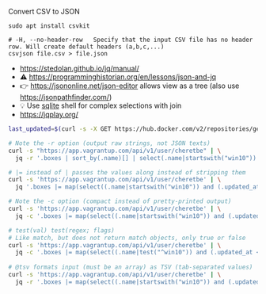 Convert CSV to JSON
```shell
sudo apt install csvkit

# -H, --no-header-row   Specify that the input CSV file has no header row. Will create default headers (a,b,c,...)
csvjson file.csv > file.json
```

* https://stedolan.github.io/jq/manual/
* :warning: https://programminghistorian.org/en/lessons/json-and-jq
* :point_right: https://jsononline.net/json-editor allows view as a tree (also use https://jsonpathfinder.com/)
* :bulb: Use [sqlite](./sqlite.md) shell for complex selections with join
* https://jqplay.org/

```bash
last_updated=$(curl -s -X GET https://hub.docker.com/v2/repositories/geerlingguy/docker-ubuntu2004-ansible/tags/latest | jq .last_updated)

# Note the -r option (output raw strings, not JSON texts)
curl -s "https://app.vagrantup.com/api/v1/user/cheretbe" | \
  jq -r '.boxes | sort_by(.name)[] | select(.name|startswith("win10")) | .name'

# |= instead of | passes the values along instead of stripping them
curl -s 'https://app.vagrantup.com/api/v1/user/cheretbe' | \
  jq '.boxes |= map(select((.name|startswith("win10")) and (.updated_at <= "2020-06-29"))) | .boxes[] | [.name, .current_version.version, .updated_at]'

# Note the -c option (compact instead of pretty-printed output)
curl -s 'https://app.vagrantup.com/api/v1/user/cheretbe' | \
  jq -c '.boxes |= map(select((.name|startswith("win10")) and (.updated_at <= "2021-09-20"))) | .boxes | sort_by(.name)[] | [.name, .current_version.version, .updated_at]'

# test(val) test(regex; flags)
# Like match, but does not return match objects, only true or false
curl -s 'https://app.vagrantup.com/api/v1/user/cheretbe' | \
  jq -c '.boxes |= map(select((.name|test("^win10")) and (.updated_at <= "2021-09-20"))) | .boxes | sort_by(.name)[] | [.name, .current_version.version, .updated_at]'
  
# @tsv formats input (must be an array) as TSV (tab-separated values)
curl -s 'https://app.vagrantup.com/api/v1/user/cheretbe' | \
  jq -r '.boxes |= map(select((.name|startswith("win10")) and (.updated_at <= "2021-09-20"))) | .boxes | sort_by(.name)[] | [.name, .current_version.version, .updated_at] | @tsv'
```
